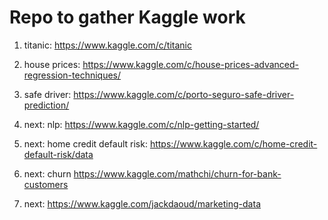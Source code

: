 # Repo to gather Kaggle work

1) titanic: https://www.kaggle.com/c/titanic

2) house prices: https://www.kaggle.com/c/house-prices-advanced-regression-techniques/

3) safe driver: https://www.kaggle.com/c/porto-seguro-safe-driver-prediction/

4) next: nlp: https://www.kaggle.com/c/nlp-getting-started/

5) next: home credit default risk: https://www.kaggle.com/c/home-credit-default-risk/data

6) next: churn https://www.kaggle.com/mathchi/churn-for-bank-customers

7) next: https://www.kaggle.com/jackdaoud/marketing-data
